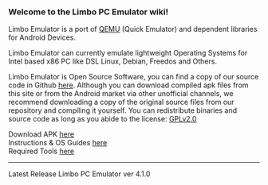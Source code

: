 ### **Welcome to the Limbo PC Emulator wiki!**    

Limbo Emulator is a port of [QEMU](https://www.qemu.org/) (Quick Emulator) and dependent libraries for Android Devices.  
  
Limbo Emulator can currently emulate lightweight Operating Systems for Intel based x86 PC like DSL Linux, Debian, Freedos and Others.  

Limbo Emulator is Open Source Software, you can find a copy of our source code in Github [here](https://github.com/limboemu/limbo). Although you can download compiled apk files from this site or from the Android market via other unofficial channels, we recommend downloading a copy of the original source files from our repository and compiling it yourself. You can redistribute binaries and source code as long as you abide to the license: [GPLv2.0](https://github.com/limboemu/limbo/blob/master/COPYING)  
  
  
Download APK [here](https://github.com/limboemu/limbo/wiki/Downloads)    
Instructions & OS Guides [here](https://github.com/limboemu/limbo/wiki/Guides)  
Required Tools [here](https://github.com/limboemu/limbo/wiki/Tools)    
  
***


Latest Release
Limbo PC Emulator ver 4.1.0